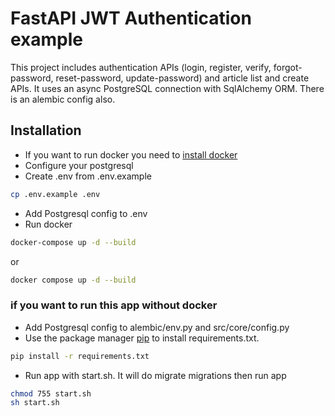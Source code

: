 # FastAPI JWT Authentication example

This project includes authentication APIs (login, register, verify, forgot-password, reset-password, update-password) and article list and create APIs. It uses an async PostgreSQL connection with SqlAlchemy ORM. There is an alembic config also.

## Installation
- If you want to run docker you need to [install docker](https://docs.docker.com/engine/install/)
- Configure your postgresql
- Create .env from .env.example
```bash
cp .env.example .env
```
- Add Postgresql config to .env
- Run docker
```bash
docker-compose up -d --build
```
or
```bash
docker compose up -d --build
```
### if you want to run this app without docker
- Add Postgresql config to alembic/env.py and src/core/config.py
- Use the package manager [pip](https://pip.pypa.io/en/stable/) to install requirements.txt.
```bash
pip install -r requirements.txt
```
- Run app with start.sh. It will do migrate migrations then run app 
```bash
chmod 755 start.sh
sh start.sh
```